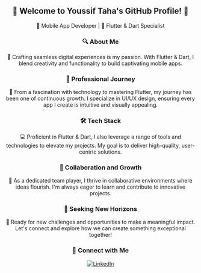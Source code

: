 <div align="center">
  <h2>🌟 Welcome to Youssif Taha's GitHub Profile! 🚀</h2>
  <p>📱 Mobile App Developer | 💼 Flutter & Dart Specialist</p>
</div>

<div align="center">
  <h3>🔍 About Me</h3>
  <p>
    🌟 Crafting seamless digital experiences is my passion. With Flutter & Dart, I blend creativity and functionality to build captivating mobile apps.
  </p>
</div>

<div align="center">
  <h3>💼 Professional Journey</h3>
  <p>
    🚀 From a fascination with technology to mastering Flutter, my journey has been one of continuous growth. I specialize in UI/UX design, ensuring every app I create is intuitive and visually appealing.
  </p>
</div>

<div align="center">
  <h3>🛠️ Tech Stack</h3>
  <p>
    💻 Proficient in Flutter & Dart, I also leverage a range of tools and technologies to elevate my projects. My goal is to deliver high-quality, user-centric solutions.
  </p>
</div>

<div align="center">
  <h3>🤝 Collaboration and Growth</h3>
  <p>
    🌱 As a dedicated team player, I thrive in collaborative environments where ideas flourish. I'm always eager to learn and contribute to innovative projects.
  </p>
</div>

<div align="center">
  <h3>🔭 Seeking New Horizons</h3>
  <p>
    🚀 Ready for new challenges and opportunities to make a meaningful impact. Let's connect and explore how we can create something exceptional together!
  </p>
</div>

<div align="center">
  <h3>🔗 Connect with Me</h3>
  <a href="https://www.linkedin.com/in/youssiftaha/">
    <img src="https://img.shields.io/badge/LinkedIn-0077B5?style=for-the-badge&logo=linkedin&logoColor=white" alt="LinkedIn"/>
  </a>
  <!-- Add more badges for other social profiles -->
</div>
